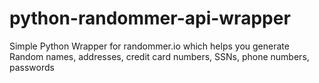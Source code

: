 # python-randommer-api-wrapper
Simple Python Wrapper for randommer.io which helps you generate Random names, addresses, credit card numbers, SSNs, phone numbers, passwords
